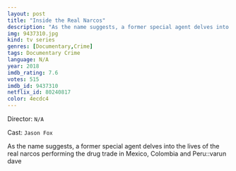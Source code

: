 ```yaml
---
layout: post
title: "Inside the Real Narcos"
description: "As the name suggests, a former special agent delves into the lives of the real narcos performing the drug trade in Mexico, Colombia and Peru::varun dave.."
img: 9437310.jpg
kind: tv series
genres: [Documentary,Crime]
tags: Documentary Crime 
language: N/A
year: 2018
imdb_rating: 7.6
votes: 515
imdb_id: 9437310
netflix_id: 80240817
color: 4ecdc4
---
```

Director: `N/A`  

Cast: `Jason Fox` 

As the name suggests, a former special agent delves into the lives of the real narcos performing the drug trade in Mexico, Colombia and Peru::varun dave